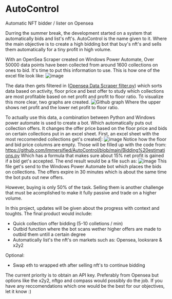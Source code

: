 # AutoControl
Automatic NFT bidder / lister on Opensea

Durring the summer break, the development started on a system that automatically bids and list's nft's. AutoControl is the name given to it.
Where the main objective is to create a high bidding bot that buy's nft's and sells them automatically for a tiny profit in high volume.

With an OpenSea Scraper created on Windows Power Automate, Over 50000 data points have been collected from around 1600 collections on ones to bid. It's time to put this information to use. This is how one of the excel file look like: 
![image](https://user-images.githubusercontent.com/115187612/197599197-74fb091a-76f6-45ea-92f3-1be5d866f451.png)

The data then gets filtered in ([Opensea Data Scraper filter.py](https://github.com/Immersified/AutoControl/blob/main/Opensea%20Scraper%20Data%20Filter.py)) which sorts data based on activity, floor price and best offer to study which collections are most profitable based on net profit and profit to floor ratio. To visualize this more clear, two graphs are created. ![Github graph](https://user-images.githubusercontent.com/115187612/197601865-96ac8888-d147-4f98-8d4b-a1d73ab998a1.png)
Where the upper shows net profit and the lower net profit to floor ratio.

To actually use this data, a combination between Python and Windows power automate is used to create a bot. Which automatically puts out collection offers. 
It changes the offer price based on the floor price and bids on certain collections put in an excel sheet.
First, an excel sheet with the most reccomended collections get's created|: ![image](https://user-images.githubusercontent.com/115187612/197603927-48edea0b-7f75-4a2c-a6e9-3f8dff0ee253.png) Notice how the floor and bid price columns are empty. Those will be filled up with the code from: https://github.com/Immersified/AutoControl/blob/main/Bidding%20estimations.py Which has a formula that makes sure about 15% net profit is gained if a bid get's accepted. The end result would be a file such as: ![image](https://user-images.githubusercontent.com/115187612/197606901-a6b5d79e-2ef6-41c2-83af-b9f058a12f68.png)
This file get's send to the Windows Power Automate bot which places the bids on collections. The offers expire in 30 minutes which is about the same time the bot puts out new offers.

However, buying is only 50% of the task. Selling them is another challenge that must be acomplished to make it fully passive and trade on a higher volume.

In this project, updates will be given about the progress with context and toughts. The final product would include:

- Quick collection offer bidding (5-10 colletions / min)
- Outbid function where the bot scans wether higher offers are made to outbid them untill a certain degree
- Automatically list's the nft's on markets such as: Opensea, looksrare & x2y2

Optional:
- Swap eth to wrapped eth after selling nft's to continue bidding

The current priority is to obtain an API key. Preferably from Opensea but options like the x2y2, nftgo and compass would possibly do the job.
If you have any reccomendations which one would be the best for our objectives, let it know :)
